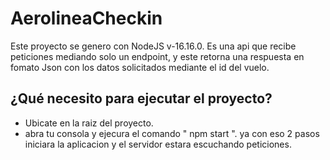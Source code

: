 # AerolineaCheckin

 Este proyecto se  genero con NodeJS v-16.16.0.
 Es una api que  recibe peticiones mediando solo un endpoint, y este retorna una respuesta en fomato Json con los datos solicitados 
 mediante el id del vuelo.


 ## ¿Qué necesito para ejecutar el proyecto?
 * Ubicate en la raiz del proyecto.
 * abra tu consola y ejecura el comando " npm start ".
 ya con eso 2 pasos iniciara la aplicacion y el servidor estara escuchando peticiones.




